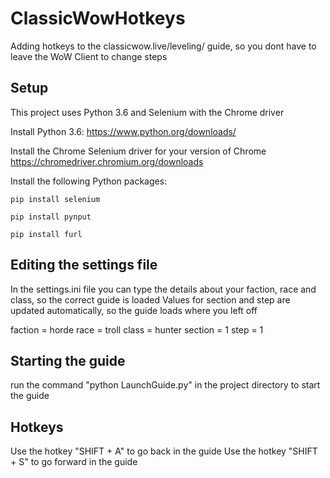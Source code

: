 # ClassicWowHotkeys
Adding hotkeys to the classicwow.live/leveling/ guide, so you dont have to leave the WoW Client to change steps

## Setup
This project uses Python 3.6 and Selenium with the Chrome driver

Install Python 3.6:
https://www.python.org/downloads/

Install the Chrome Selenium driver for your version of Chrome
https://chromedriver.chromium.org/downloads

Install the following Python packages:

```
pip install selenium

pip install pynput

pip install furl
```

## Editing the settings file
In the settings.ini file you can type the details about your faction, race and class, so the correct guide is loaded
Values for section and step are updated automatically, so the guide loads where you left off

faction = horde
race = troll
class = hunter
section = 1
step = 1

## Starting the guide
run the command "python LaunchGuide.py" in the project directory to start the guide

## Hotkeys
Use the hotkey "SHIFT + A" to go back in the guide
Use the hotkey "SHIFT + S" to go forward in the guide

